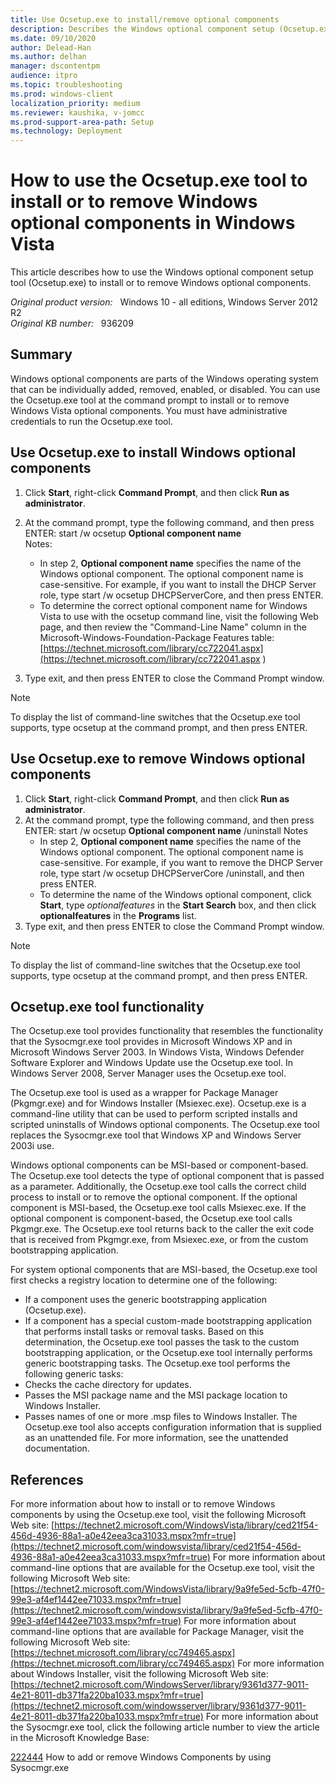 ```yaml
---
title: Use Ocsetup.exe to install/remove optional components
description: Describes the Windows optional component setup (Ocsetup.exe) tool.
ms.date: 09/10/2020
author: Delead-Han
ms.author: delhan
manager: dscontentpm
audience: itpro
ms.topic: troubleshooting
ms.prod: windows-client
localization_priority: medium
ms.reviewer: kaushika, v-jomcc
ms.prod-support-area-path: Setup
ms.technology: Deployment
---
```

# How to use the Ocsetup.exe tool to install or to remove Windows optional components in Windows Vista

This article describes how to use the Windows optional component setup tool (Ocsetup.exe) to install or to remove Windows optional components.

_Original product version:_ &nbsp; Windows 10 - all editions, Windows Server 2012 R2  
_Original KB number:_ &nbsp; 936209

## Summary

Windows optional components are parts of the Windows operating system that can be individually added, removed, enabled, or disabled. You can use the Ocsetup.exe tool at the command prompt to install or to remove Windows Vista optional components. You must have administrative credentials to run the Ocsetup.exe tool.

## Use Ocsetup.exe to install Windows optional components

1. Click **Start**, right-click **Command Prompt**, and then click **Run as administrator**.
2. At the command prompt, type the following command, and then press ENTER: start /w ocsetup **Optional component name**  
 Notes:
   - In step 2, **Optional component name** specifies the name of the Windows optional component. The optional component name is case-sensitive. For example, if you want to install the DHCP Server role, type start /w ocsetup DHCPServerCore, and then press ENTER.
   - To determine the correct optional component name for Windows Vista to use with the ocsetup command line, visit the following Web page, and then review the "Command-Line Name" column in the Microsoft-Windows-Foundation-Package Features table: [https://technet.microsoft.com/library/cc722041.aspx](https://technet.microsoft.com/library/cc722041.aspx ) 

3. Type exit, and then press ENTER to close the Command Prompt window.

> [!NOTE]
> To display the list of command-line switches that the Ocsetup.exe tool supports, type ocsetup at the command prompt, and then press ENTER.

## Use Ocsetup.exe to remove Windows optional components


1. Click **Start**, right-click **Command Prompt**, and then click **Run as administrator**.
2. At the command prompt, type the following command, and then press ENTER: start /w ocsetup **Optional component name** /uninstall 
 Notes 
   - In step 2, **Optional component name** specifies the name of the Windows optional component. The optional component name is case-sensitive. For example, if you want to remove the DHCP Server role, type start /w ocsetup DHCPServerCore /uninstall, and then press ENTER.
   - To determine the name of the Windows optional component, click **Start**, type *optionalfeatures* in the **Start Search** box, and then click **optionalfeatures** in the **Programs** list.
3. Type exit, and then press ENTER to close the Command Prompt window.

> [!NOTE]
> To display the list of command-line switches that the Ocsetup.exe tool supports, type ocsetup at the command prompt, and then press ENTER.

## Ocsetup.exe tool functionality

The Ocsetup.exe tool provides functionality that resembles the functionality that the Sysocmgr.exe tool provides in Microsoft Windows XP and in Microsoft Windows Server 2003. In Windows Vista, Windows Defender Software Explorer and Windows Update use the Ocsetup.exe tool. In Windows Server 2008, Server Manager uses the Ocsetup.exe tool.

The Ocsetup.exe tool is used as a wrapper for Package Manager (Pkgmgr.exe) and for Windows Installer (Msiexec.exe). Ocsetup.exe is a command-line utility that can be used to perform scripted installs and scripted uninstalls of Windows optional components. The Ocsetup.exe tool replaces the Sysocmgr.exe tool that Windows XP and Windows Server 2003i use.

Windows optional components can be MSI-based or component-based. The Ocsetup.exe tool detects the type of optional component that is passed as a parameter. Additionally, the Ocsetup.exe tool calls the correct child process to install or to remove the optional component. If the optional component is MSI-based, the Ocsetup.exe tool calls Msiexec.exe. If the optional component is component-based, the Ocsetup.exe tool calls Pkgmgr.exe. The Ocsetup.exe tool returns back to the caller the exit code that is received from Pkgmgr.exe, from Msiexec.exe, or from the custom bootstrapping application.

For system optional components that are MSI-based, the Ocsetup.exe tool first checks a registry location to determine one of the following:
- If a component uses the generic bootstrapping application (Ocsetup.exe).
- If a component has a special custom-made bootstrapping application that performs install tasks or removal tasks.
Based on this determination, the Ocsetup.exe tool passes the task to the custom bootstrapping application, or the Ocsetup.exe tool internally performs generic bootstrapping tasks. The Ocsetup.exe tool performs the following generic tasks:
- Checks the cache directory for updates.
- Passes the MSI package name and the MSI package location to Windows Installer.
- Passes names of one or more .msp files to Windows Installer. The Ocsetup.exe tool also accepts configuration information that is supplied as an unattended file. For more information, see the unattended documentation.

## References

For more information about how to install or to remove Windows components by using the Ocsetup.exe tool, visit the following Microsoft Web site: [https://technet2.microsoft.com/WindowsVista/library/ced21f54-456d-4936-88a1-a0e42eea3ca31033.mspx?mfr=true](https://technet2.microsoft.com/windowsvista/library/ced21f54-456d-4936-88a1-a0e42eea3ca31033.mspx?mfr=true) 
For more information about command-line options that are available for the Ocsetup.exe tool, visit the following Microsoft Web site: [https://technet2.microsoft.com/WindowsVista/library/9a9fe5ed-5cfb-47f0-99e3-af4ef1442ee71033.mspx?mfr=true](https://technet2.microsoft.com/windowsvista/library/9a9fe5ed-5cfb-47f0-99e3-af4ef1442ee71033.mspx?mfr=true) 
For more information about command-line options that are available for Package Manager, visit the following Microsoft Web site: [https://technet.microsoft.com/library/cc749465.aspx](https://technet.microsoft.com/library/cc749465.aspx) 
For more information about Windows Installer, visit the following Microsoft Web site: [https://technet2.microsoft.com/WindowsServer/library/9361d377-9011-4e21-8011-db371fa220ba1033.mspx?mfr=true](https://technet2.microsoft.com/windowsserver/library/9361d377-9011-4e21-8011-db371fa220ba1033.mspx?mfr=true) 
 For more information about the Sysocmgr.exe tool, click the following article number to view the article in the Microsoft Knowledge Base:

[222444](https://support.microsoft.com/help/222444) How to add or remove Windows Components by using Sysocmgr.exe
